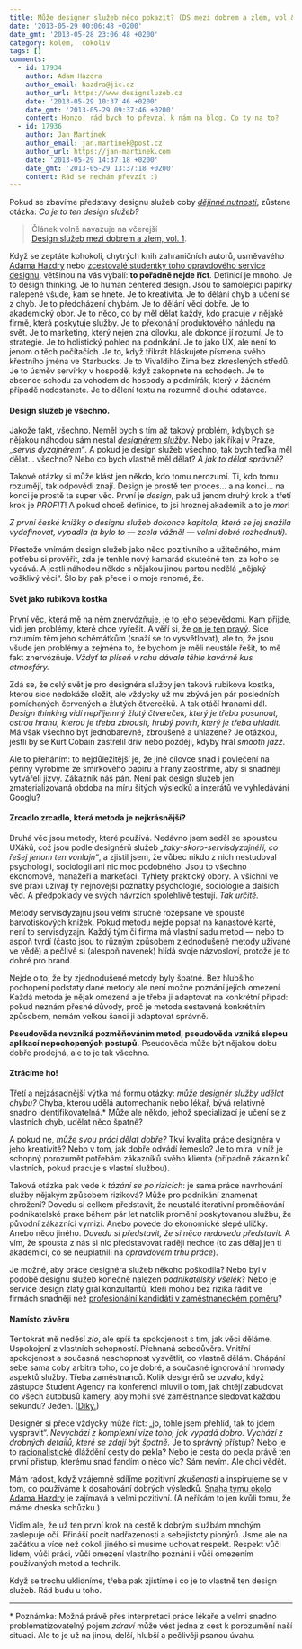```yaml
---
title: Může designér služeb něco pokazit? (DS mezi dobrem a zlem, vol.&nbsp;2)
date: '2013-05-29 00:06:48 +0200'
date_gmt: '2013-05-28 23:06:48 +0200'
category: kolem,  cokoliv
tags: []
comments:
  - id: 17934
    author: Adam Hazdra
    author_email: hazdra@jic.cz
    author_url: https://www.designsluzeb.cz
    date: '2013-05-29 10:37:46 +0200'
    date_gmt: '2013-05-29 09:37:46 +0200'
    content: Honzo, rád bych to převzal k nám na blog. Co ty na to?
  - id: 17936
    author: Jan Martinek
    author_email: jan.martinek@post.cz
    author_url: https://jan-martinek.com
    date: '2013-05-29 14:37:18 +0200'
    date_gmt: '2013-05-29 13:37:18 +0200'
    content: Rád se nechám převzít :)
---
```

<p>Pokud se zbavíme představy designu služeb coby <em><a href="https://podnebi.jan-martinek.com/design-sluzeb-mezi-dobrem-a-zlem-vol-1/">dějinné nutnosti</a></em>, zůstane otázka: <em>Co je to ten design služeb?</em></p>
<blockquote><p>Článek volně navazuje na včerejší<br> <a href="https://podnebi.jan-martinek.com/design-sluzeb-mezi-dobrem-a-zlem-vol-1/">Design služeb mezi dobrem a zlem, vol.&nbsp;1</a>.</p></blockquote>
<p>Když se zeptáte kohokoli, chytrých knih zahraničních autorů, usměvavého <a href="https://www.google.com/search?client=safari&rls=en&q=adam%20hazdra&oe=UTF-8&um=1&ie=UTF-8&hl=en&tbm=isch&source=og&sa=N&tab=wi&authuser=0&ei=VTSlUfOPK4ephAe6l4GQCQ&biw=1276&bih=687&sei=VzSlUaCmJsz40gWH34DwCw">Adama Hazdry</a> nebo <a href="https://twitter.com/ZasCreativeBag" title="zdravím!">zcestovalé studentky toho opravdového service designu</a>, většinou na vás vybalí: <strong>to pořádně nejde říct</strong>. Definicí je mnoho. Je to design thinking. Je to human centered design. Jsou to samolepící papírky nalepené všude, kam se hnete. Je to kreativita. Je to dělání chyb a učení se z chyb. Je to předcházení chybám. Je to dělání věcí dobře. Je to akademický obor. Je to něco, co by měl dělat každý, kdo pracuje v nějaké firmě, která poskytuje služby. Je to překonání produktového náhledu na svět. Je to marketing, který nejen zná cílovku, ale dokonce jí rozumí. Je to strategie. Je to holistický pohled na podnikání. Je to jako UX, ale není to jenom o těch počítačích. Je to, když třikrát hláskujete písmena svého křestního jména ve Starbucks. Je to Vivaldiho Zima bez zkreslených středů.  Je to úsměv servírky v hospodě, když zakopnete na schodech. Je to absence schodu za vchodem do hospody a podmírák, který v žádném případě nedostanete. Je to dělení textu na rozumně dlouhé odstavce.</p>
<h4>Design služeb je všechno.</h4>
<p>Jakože fakt, všechno. Neměl bych s tím až takový problém, kdybych se nějakou náhodou sám nestal <em><a href="https://webexpo.net/prague2013/about-us/">designérem služby</a></em>. Nebo jak říkaj v Praze, <em>„servis dyzajnérem“</em>. A pokud je design služeb všechno, tak bych teďka měl dělat&hellip; všechno? Nebo co bych vlastně měl dělat? <em>A jak to dělat správně?</em></p>
<p>Takové otázky si může klást jen někdo, kdo tomu nerozumí. Ti, kdo tomu rozumějí, tak odpovědi znají. Design je prostě ten proces… a na konci… na konci je prostě ta super věc. První je <em>design</em>, pak už jenom druhý krok a třetí krok je <em>PROFIT</em>! A pokud chceš definice, to jsi hroznej akademik a to je <em>mor</em>!</p>
<p><em>Z první české knížky o designu služeb dokonce kapitola, která se jej snažila vydefinovat, vypadla (a bylo to &mdash; zcela vážně! &mdash; velmi dobré rozhodnutí).</em></p>
<p>Přestože vnímám design služeb jako něco pozitivního a užitečného, mám potřebu si prověřit, zda je tenhle nový kamarád skutečně ten, za koho se vydává. A jestli náhodou někde s nějakou jinou partou nedělá „nějaký vošklivý věci“. Šlo by pak přece i o moje renomé, že.</p>
<h4>Svět jako rubikova kostka</h4>
<p>První věc, která mě na něm znervózňuje, je to jeho sebevědomí. Kam přijde, vidí jen problémy, které chce vyřešit. A věří si, že <a href="https://www.youtube.com/watch?v=2cXkRBmBEGI" target="_blank">on je ten pravý</a>. Sice rozumím těm jeho schémátkům (snaží se to vysvětlovat), ale to, že jsou všude jen problémy a zejména to, že bychom je měli neustále řešit, to mě fakt znervózňuje.  <em>Vždyť ta plíseň v rohu dávala téhle kavárně kus atmosféry.</em></p>
<p>Zdá se, že celý svět je pro designéra služby jen taková rubikova kostka, kterou sice nedokáže složit, ale vždycky už mu zbývá jen pár posledních pomíchaných červených a žlutých čtverečků. A tak otáčí hranami dál. <em>Design thinking vidí nepříjemný žlutý čtvereček, který je třeba posunout, ostrou hranu, kterou je třeba zbrousit, hrubý povrh, který je třeba uhladit.</em> Má však všechno být jednobarevné, zbroušené a uhlazené? Je otázkou, jestli by se Kurt Cobain zastřelil dřív nebo později, kdyby hrál <em>smooth jazz</em>.</p>
<p>Ale to přeháním: to nejdůležitější je, že jiné cílovce snad i povlečení na peřiny vyrobíme ze smirkového papíru a hrany zaostříme, aby si snadněji vytvářeli jizvy. Zákazník náš pán. Není pak design služeb jen zmaterializovaná obdoba na míru šitých výsledků a inzerátů ve vyhledávání Googlu?</p>
<h4>Zrcadlo zrcadlo, která metoda je nejkrásnější?</h4>
<p>Druhá věc jsou metody, které používá. Nedávno jsem seděl se spoustou UXáků, což jsou podle designérů služeb <em>„taky-skoro-servisdyzajnéři, co řešej jenom ten vonlajn“</em>, a zjistil jsem, že vůbec nikdo z nich nestudoval psychologii, sociologii ani nic moc podobného. Jsou to všechno ekonomové, manažeři a markeťáci. Tyhlety praktický obory. A všichni ve své praxi užívají ty nejnovější poznatky psychologie, sociologie a dalších věd. A předpoklady ve svých návrzích spolehlivě testují. <em>Tak určitě.</em></p>
<p>Metody servisdyzajnu jsou velmi stručně rozepsané ve spoustě barvotiskových knížek. Pokud metodu nejde popsat na kanastové kartě, není to servisdyzajn. Každý tým či firma má vlastní sadu metod &mdash; nebo to aspoň tvrdí (často jsou to různým způsobem zjednodušené metody užívané ve vědě) a pečlivě si (alespoň navenek) hlídá svoje názvosloví, protože je to dobré pro brand.</p>
<p>Nejde o to, že by zjednodušené metody byly špatné. Bez hlubšího pochopení podstaty dané metody ale není možné poznání jejích omezení. Každá metoda je nějak omezená a je třeba ji adaptovat na konkrétní případ: pokud neznám přesné důvody, proč je metoda sestavená konkrétním způsobem, nemám velkou šanci ji adaptovat správně. </p>
<p><strong>Pseudověda nevzniká pozměňováním metod, pseudověda vzniká slepou aplikací nepochopených postupů.</strong> Pseudověda může být nějakou dobu dobře prodejná, ale to je tak všechno.</p>
<h4>Ztrácíme ho!</h4>
<p>Třetí a nejzásadnější výtka má formu otázky: <em>může designér služby udělat chybu?</em> Chyba, kterou udělá automechanik nebo lékař, bývá relativně snadno identifikovatelná.* Může ale někdo, jehož specializací je učení se z vlastních chyb, udělat něco špatně?</p>
<p>A pokud ne, <em>může svou práci dělat dobře?</em> Tkví kvalita práce designéra v jeho kreativitě? Nebo v tom, jak dobře odvádí řemeslo? Je to míra, v níž je schopný porozumět potřebám zákazníků svého klienta (případně zákazníků vlastních, pokud pracuje s vlastní službou).</p>
<p>Taková otázka pak vede k <em>tázání se po rizicích</em>: je sama práce navrhování služby nějakým způsobem riziková? Může pro podnikání znamenat ohrožení? Dovedu si celkem představit, že neustálé iterativní proměňování podnikatelské praxe během pár let natolik promění poskytovanou službu, že původní zákazníci vymizí. Anebo povede do ekonomické slepé uličky. Anebo něco jiného. <em>Dovedu si představit, že si něco nedovedu představit.</em> A vím, že spousta z nás si nic představovat raději nechce (to zas dělaj jen ti akademici, co se neuplatnili na <em>opravdovém trhu práce</em>).</p>
<p>Je možné, aby práce designéra služeb někoho poškodila? Nebo byl v podobě designu služeb konečně nalezen <em>podnikatelský všelék</em>? Nebo je service design zlatý grál konzultantů, kteří mohou bez rizika řádit ve firmách snadněji než <a href="https://www.zivotvkorporaci.com/index.php?id=2013-03-28-o-profesionalni-kandidat">profesionální kandidáti v zaměstnaneckém poměru</a>?</p>
<h4>Namísto závěru</h4>
<p>Tentokrát mě neděsí <em>zlo</em>, ale spíš ta spokojenost s tím, jak věci děláme. Uspokojení z vlastních schopností. Přehnaná sebedůvěra. Vnitřní spokojenost a současná neschopnost vysvětlit, co vlastně dělám. Chápání sebe sama coby arbitra toho, co je dobré, a současné ignorování hromady aspektů služby. Třeba zaměstnanců. Kolik designérů se ozvalo, když zástupce Student Agency na konferenci mluvil o tom, jak chtějí zabudovat do všech autobusů kamery, aby mohli své zaměstnance sledovat každou sekundu? Jeden. (<a href="https://twitter.com/signalizer">Díky.</a>)</p>
<p>Designér si přece vždycky může říct: „jo, tohle jsem přehlíd, tak to jdem vyspravit“. <em>Nevychází z komplexní vize toho, jak vypadá dobro. Vychází z drobných detailů, které se zdají být špatně.</em> Je to správný přístup? Nebo je to <a href="https://www.fee.org/the_freeman/detail/michael-oakeshott-on-rationalism-in-politics#axzz2UcztfICl">racionalistické</a> dláždění cesty do pekla? Nebo je cesta do pekla právě ten první přístup, kterému snad fandím o něco víc? Sám nevím. Ale chci vědět.</p>
<p>Mám radost, když vzájemně sdílíme pozitivní <em>zkušenosti</em> a inspirujeme se v tom, co používáme k dosahování dobrých výsledků. <a href="https://www.designsluzeb.cz">Snaha týmu okolo Adama Hazdry</a> je zajímavá a velmi pozitivní. (A neříkám to jen kvůli tomu, že máme dneska schůzku.) </p>
<p>Vidím ale, že už ten první krok na cestě k dobrým službám mnohým zaslepuje oči. Přináší pocit nadřazenosti a sebejistoty pionýrů. Jsme ale na začátku a více než cokoli jiného si musíme uchovat respekt. Respekt vůči lidem, vůči práci, vůči omezení vlastního poznání i vůči omezením používaných metod a technik. </p>
<p>Když se trochu uklidníme, třeba pak zjistíme i co je to vlastně ten design služeb. Rád budu u toho.</p>
<hr>
<p>* Poznámka: Možná právě přes interpretaci práce lékaře a velmi snadno problematizovatelný pojem <em>zdraví</em> může vést jedna z cest k porozumění naší situaci. Ale to je už na jinou, delší, hlubší a pečlivěji psanou úvahu.</p>
